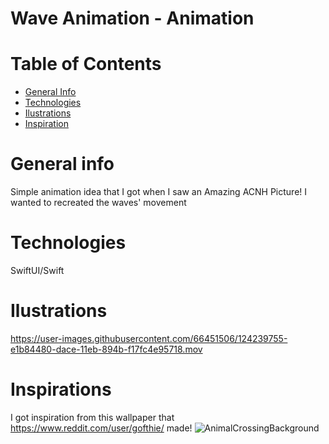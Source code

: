 #  Wave Animation - Animation

# Table of Contents

- <a href="https://github.com/sergiosepulveda09/WaveAnimation/tree/main#general-info" >General Info</a>
- <a href="https://github.com/sergiosepulveda09/WaveAnimation/tree/main#technologies">Technologies</a>
- <a href="https://github.com/sergiosepulveda09/WaveAnimation/tree/main#ilustrations">Ilustrations</a>
- <a href="https://github.com/sergiosepulveda09/WaveAnimation/tree/main#inspirations">Inspiration</a>

# General info

Simple animation idea that I got when I saw an Amazing ACNH Picture! I wanted to recreated the waves' movement

# Technologies

SwiftUI/Swift
# Ilustrations

https://user-images.githubusercontent.com/66451506/124239755-e1b84480-dace-11eb-894b-f17fc4e95718.mov

# Inspirations
I got inspiration from this wallpaper that https://www.reddit.com/user/gofthie/ made! ![AnimalCrossingBackground](https://user-images.githubusercontent.com/66451506/124239473-956d0480-dace-11eb-8138-d87e4e707b37.jpg)




